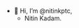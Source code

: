 - 👋 Hi, I’m @nitinkptc,
  - Nitin Kadam.

<!---
nitinkptc/nitinkptc is a ✨ special ✨ repository because its `README.md` (this file) appears on your GitHub profile.
You can click the Preview link to take a look at your changes.
--->
